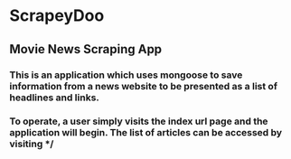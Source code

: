 # ScrapeyDoo
## Movie News Scraping App
### This is an application which uses mongoose to save information from a news website to be presented as a list of headlines and links.
### To operate, a user simply visits the index url page and the application will begin. The list of articles can be accessed by visiting */